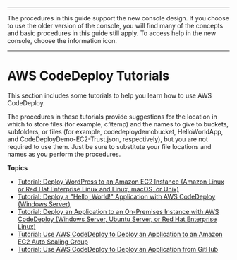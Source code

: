 --------

 The procedures in this guide support the new console design\. If you choose to use the older version of the console, you will find many of the concepts and basic procedures in this guide still apply\. To access help in the new console, choose the information icon\. 

--------

# AWS CodeDeploy Tutorials<a name="tutorials"></a>

This section includes some tutorials to help you learn how to use AWS CodeDeploy\.

The procedures in these tutorials provide suggestions for the location in which to store files \(for example, c:\\temp\) and the names to give to buckets, subfolders, or files \(for example, codedeploydemobucket, HelloWorldApp, and CodeDeployDemo\-EC2\-Trust\.json, respectively\), but you are not required to use them\. Just be sure to substitute your file locations and names as you perform the procedures\.

**Topics**
+ [Tutorial: Deploy WordPress to an Amazon EC2 Instance \(Amazon Linux or Red Hat Enterprise Linux and Linux, macOS, or Unix\)](tutorials-wordpress.md)
+ [Tutorial: Deploy a "Hello, World\!" Application with AWS CodeDeploy \(Windows Server\)](tutorials-windows.md)
+ [Tutorial: Deploy an Application to an On\-Premises Instance with AWS CodeDeploy \(Windows Server, Ubuntu Server, or Red Hat Enterprise Linux\)](tutorials-on-premises-instance.md)
+ [Tutorial: Use AWS CodeDeploy to Deploy an Application to an Amazon EC2 Auto Scaling Group](tutorials-auto-scaling-group.md)
+ [Tutorial: Use AWS CodeDeploy to Deploy an Application from GitHub](tutorials-github.md)